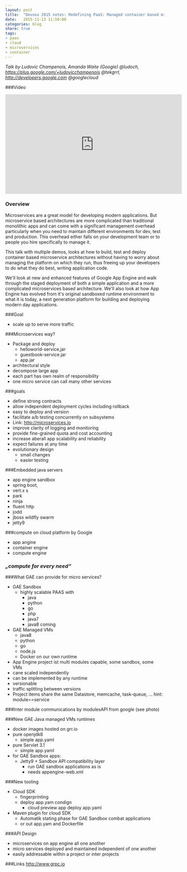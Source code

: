 ```yaml
---
layout: post
title:  "Devoxx 2015 notes: Redefining PaaS: Managed container based microservices on Google App Engine"
date:   2015-11-13 11:50:00
categories: blog
share: true
tags:
- paas
- cloud
- microservices
- container
---
```


*Talk by Ludovic Champenois, Amanda Waite (Google)
    @ludoch, <https://plus.google.com/+ludovicchampenois>
    @tekgrrl, <http://developers.google.com>
    @googlecloud*

###Video
<iframe width="560" height="315" src="https://www.youtube.com/embed/aKUlu9-psZo" frameborder="0" allowfullscreen></iframe>

### Overview
Microservices are a great model for developing modern applications. But microservice based architectures are more complicated than traditional monolithic apps and can come with a significant management overhead particularly when you need to maintain different environments for dev, test and production. This overhead either falls on your development team or to people you hire specifically to manage it.

This talk with multiple demos, looks at how to build, test and deploy container based microservice architectures without having to worry about managing the platform on which they run, thus freeing up your developers to do what they do best, writing application code.

We'll look at new and enhanced features of Google App Engine and walk through the staged deployment of both a simple application and a more complicated microservices based architecture. We'll also look at how App Engine has evolved from it's original sandboxed runtime environment to what it is today, a next generation platform for building and deploying modern day applications.

###Goal
- scale up to serve more traffic

###Microservices way?
- Package and deploy
    - helloworld-service,jar
    - guestbook-service.jar
    - app.jar
- architectural style
- decompose large app
- each part has own realm of responsibility
- one micro service can call many other services

###goals
- define strong contracts
- allow independent deployment cycles including rollback
- easy to deploy and version
- facilitate a/b testing concurrently on subsystems
- Link: http://microservices.io
- improve clarity of logging and monitoring
- provide fine-grained quota and cost accounting
- increase aberall app scalability and reliability
- expect failures at any time
- evolutionary design
    - small changes
    - easier testing

###Embedded java servers
- app engine sandbox
- spring boot,
-  vert.x s
- park
- ninja
- fluent http
- jodd
- jboss wildfly swarm
- jetty9

###compute on cloud platform by Google
- app angine
- container engine
- compute engine

### *„compute for every need“*

###What GAE can provide for micro services?
- GAE Sandbox
    - highly scalable PAAS with
        - java
        - python
        - go
        - php
        - java7
        - java8 coming
- GAE Managed VMs
    - java8
    - python
    - go
    - node.js
    - Docker on our own runtime
- App Engine project ist multi modules capable, some sandbox, some VMs
- cane scaled independently
- can be implemented by any runtime
- versionable
- traffic splitting between versions
- Project items share the same Datastore, memcache, task-queue, …
hint: module==service

###Inter module communications by modulesAPI from google (see photo)

###New GAE Java managed VMs runtimes
- docker images hosted on grr.io
- pure openjdk8
    - simple app.yaml
- pure Servlet 3.1
    - simple app.yaml
- for GAE Sandbox apps:
    - Jetty9 + Sandbox API compatibility layer
        - run GAE sandbox applications as is
        - needs appengine-web.xml

###New tooling
- Cloud SDK
    - fingerprinting
    - deploy app.yam condign
        - cloud preview app deploy app.yaml
- Maven plugin for cloud SDK
    - Automatik stating phase for GAE Sandbox combat applications
    - or out app.yam and Dockerfile

###API Design
- microservices on app engine all one another
- micro services deployed and maintained independent of one another
- easily addressable within a project or inter projects

###Links
<http://www.grpc.io>
